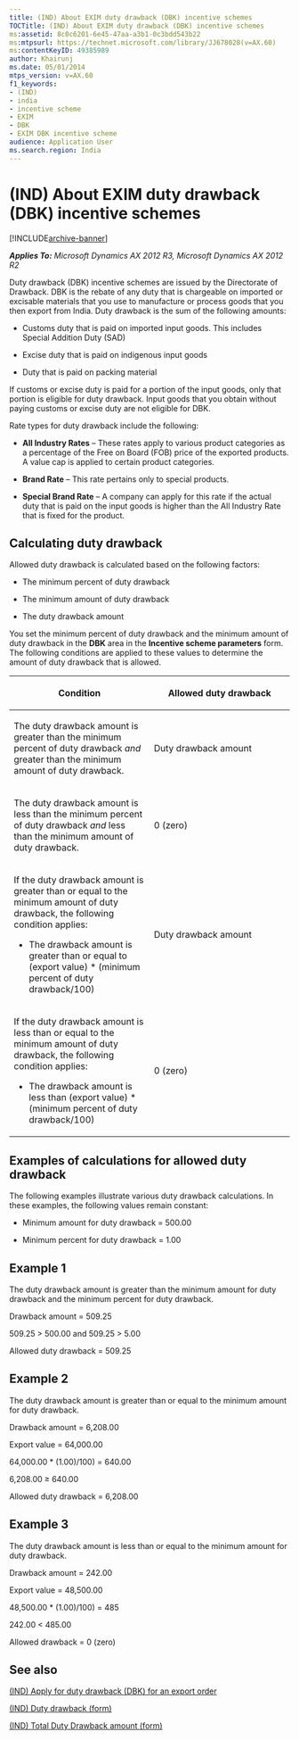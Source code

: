 ```yaml
---
title: (IND) About EXIM duty drawback (DBK) incentive schemes
TOCTitle: (IND) About EXIM duty drawback (DBK) incentive schemes
ms:assetid: 8c0c6201-6e45-47aa-a3b1-0c3bdd543b22
ms:mtpsurl: https://technet.microsoft.com/library/JJ678028(v=AX.60)
ms:contentKeyID: 49385989
author: Khairunj
ms.date: 05/01/2014
mtps_version: v=AX.60
f1_keywords:
- (IND)
- india
- incentive scheme
- EXIM
- DBK
- EXIM DBK incentive scheme
audience: Application User
ms.search.region: India
---
```


# (IND) About EXIM duty drawback (DBK) incentive schemes 


[!INCLUDE[archive-banner](includes/archive-banner.md)]


_**Applies To:** Microsoft Dynamics AX 2012 R3, Microsoft Dynamics AX 2012 R2_

Duty drawback (DBK) incentive schemes are issued by the Directorate of Drawback. DBK is the rebate of any duty that is chargeable on imported or excisable materials that you use to manufacture or process goods that you then export from India. Duty drawback is the sum of the following amounts:

  - Customs duty that is paid on imported input goods. This includes Special Addition Duty (SAD)

  - Excise duty that is paid on indigenous input goods

  - Duty that is paid on packing material

If customs or excise duty is paid for a portion of the input goods, only that portion is eligible for duty drawback. Input goods that you obtain without paying customs or excise duty are not eligible for DBK.

Rate types for duty drawback include the following:

  - **All Industry Rates** – These rates apply to various product categories as a percentage of the Free on Board (FOB) price of the exported products. A value cap is applied to certain product categories.

  - **Brand Rate** – This rate pertains only to special products.

  - **Special Brand Rate** – A company can apply for this rate if the actual duty that is paid on the input goods is higher than the All Industry Rate that is fixed for the product.

## Calculating duty drawback

Allowed duty drawback is calculated based on the following factors:

  - The minimum percent of duty drawback

  - The minimum amount of duty drawback

  - The duty drawback amount

You set the minimum percent of duty drawback and the minimum amount of duty drawback in the **DBK** area in the **Incentive scheme parameters** form. The following conditions are applied to these values to determine the amount of duty drawback that is allowed.

<table>
<colgroup>
<col style="width: 50%" />
<col style="width: 50%" />
</colgroup>
<thead>
<tr class="header">
<th><p>Condition</p></th>
<th><p>Allowed duty drawback</p></th>
</tr>
</thead>
<tbody>
<tr class="odd">
<td><p>The duty drawback amount is greater than the minimum percent of duty drawback <em>and</em> greater than the minimum amount of duty drawback.</p></td>
<td><p>Duty drawback amount</p></td>
</tr>
<tr class="even">
<td><p>The duty drawback amount is less than the minimum percent of duty drawback <em>and</em> less than the minimum amount of duty drawback.</p></td>
<td><p>0 (zero)</p></td>
</tr>
<tr class="odd">
<td><p>If the duty drawback amount is greater than or equal to the minimum amount of duty drawback, the following condition applies:</p>
<ul>
<li><p>The drawback amount is greater than or equal to (export value) * (minimum percent of duty drawback/100)</p></li>
</ul></td>
<td><p>Duty drawback amount</p></td>
</tr>
<tr class="even">
<td><p>If the duty drawback amount is less than or equal to the minimum amount of duty drawback, the following condition applies:</p>
<ul>
<li><p>The drawback amount is less than (export value) * (minimum percent of duty drawback/100)</p></li>
</ul></td>
<td><p>0 (zero)</p></td>
</tr>
</tbody>
</table>


## Examples of calculations for allowed duty drawback

The following examples illustrate various duty drawback calculations. In these examples, the following values remain constant:

  - Minimum amount for duty drawback = 500.00

  - Minimum percent for duty drawback = 1.00

## Example 1

The duty drawback amount is greater than the minimum amount for duty drawback and the minimum percent for duty drawback.

Drawback amount = 509.25

509.25 \> 500.00 and 509.25 \> 5.00

Allowed duty drawback = 509.25

## Example 2

The duty drawback amount is greater than or equal to the minimum amount for duty drawback.

Drawback amount = 6,208.00

Export value = 64,000.00

64,000.00 \* (1.00)/100) = 640.00

6,208.00 ≥ 640.00

Allowed duty drawback = 6,208.00

## Example 3

The duty drawback amount is less than or equal to the minimum amount for duty drawback.

Drawback amount = 242.00

Export value = 48,500.00

48,500.00 \* (1.00)/100) = 485

242.00 \< 485.00

Allowed drawback = 0 (zero)

## See also

[(IND) Apply for duty drawback (DBK) for an export order](ind-apply-for-duty-drawback-dbk-for-an-export-order.md)

[(IND) Duty drawback (form)](https://technet.microsoft.com/library/jj664713\(v=ax.60\))

[(IND) Total Duty Drawback amount (form)](https://technet.microsoft.com/library/jj678025\(v=ax.60\))

  



